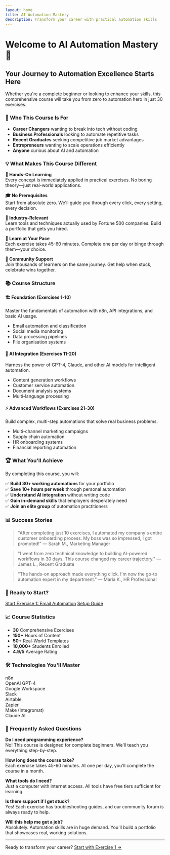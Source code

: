 ```yaml
---
layout: home
title: AI Automation Mastery
description: Transform your career with practical automation skills
---
```


# Welcome to AI Automation Mastery 🚀

## Your Journey to Automation Excellence Starts Here

Whether you're a complete beginner or looking to enhance your skills, this comprehensive course will take you from zero to automation hero in just 30 exercises.

### 🎯 Who This Course Is For

- **Career Changers** wanting to break into tech without coding
- **Business Professionals** looking to automate repetitive tasks
- **Recent Graduates** seeking competitive job market advantages  
- **Entrepreneurs** wanting to scale operations efficiently
- **Anyone** curious about AI and automation

### 💡 What Makes This Course Different

**🔨 Hands-On Learning**  
Every concept is immediately applied in practical exercises. No boring theory—just real-world applications.

**🎓 No Prerequisites**  
Start from absolute zero. We'll guide you through every click, every setting, every decision.

**💼 Industry-Relevant**  
Learn tools and techniques actually used by Fortune 500 companies. Build a portfolio that gets you hired.

**🏃 Learn at Your Pace**  
Each exercise takes 45-60 minutes. Complete one per day or binge through them—your choice.

**🤝 Community Support**  
Join thousands of learners on the same journey. Get help when stuck, celebrate wins together.

### 📚 Course Structure

<div class="course-modules">

#### 🏗️ Foundation (Exercises 1-10)
Master the fundamentals of automation with n8n, API integrations, and basic AI usage.
- Email automation and classification
- Social media monitoring
- Data processing pipelines
- File organisation systems

#### 🤖 AI Integration (Exercises 11-20)  
Harness the power of GPT-4, Claude, and other AI models for intelligent automation.
- Content generation workflows
- Customer service automation
- Document analysis systems
- Multi-language processing

#### ⚡ Advanced Workflows (Exercises 21-30)
Build complex, multi-step automations that solve real business problems.
- Multi-channel marketing campaigns
- Supply chain automation
- HR onboarding systems
- Financial reporting automation

</div>

### 🏆 What You'll Achieve

By completing this course, you will:

✅ **Build 30+ working automations** for your portfolio  
✅ **Save 10+ hours per week** through personal automation  
✅ **Understand AI integration** without writing code  
✅ **Gain in-demand skills** that employers desperately need  
✅ **Join an elite group** of automation practitioners  

### 📊 Success Stories

> "After completing just 10 exercises, I automated my company's entire customer onboarding process. My boss was so impressed, I got promoted!" — Sarah M., Marketing Manager

> "I went from zero technical knowledge to building AI-powered workflows in 30 days. This course changed my career trajectory." — James L., Recent Graduate

> "The hands-on approach made everything click. I'm now the go-to automation expert in my department." — Maria K., HR Professional

### 🚀 Ready to Start?

<div class="cta-buttons">
  <a href="/exercises/01-email-classification/" class="btn btn-primary">Start Exercise 1: Email Automation</a>
  <a href="/guides/setup/" class="btn btn-secondary">Setup Guide</a>
</div>

### 📈 Course Statistics

- **30** Comprehensive Exercises
- **150+** Hours of Content
- **50+** Real-World Templates
- **10,000+** Students Enrolled
- **4.9/5** Average Rating

### 🛠️ Technologies You'll Master

<div class="tech-grid">
  <div class="tech-item">n8n</div>
  <div class="tech-item">OpenAI GPT-4</div>
  <div class="tech-item">Google Workspace</div>
  <div class="tech-item">Slack</div>
  <div class="tech-item">Airtable</div>
  <div class="tech-item">Zapier</div>
  <div class="tech-item">Make (Integromat)</div>
  <div class="tech-item">Claude AI</div>
</div>

### 💬 Frequently Asked Questions

**Do I need programming experience?**  
No! This course is designed for complete beginners. We'll teach you everything step-by-step.

**How long does the course take?**  
Each exercise takes 45-60 minutes. At one per day, you'll complete the course in a month.

**What tools do I need?**  
Just a computer with internet access. All tools have free tiers sufficient for learning.

**Is there support if I get stuck?**  
Yes! Each exercise has troubleshooting guides, and our community forum is always ready to help.

**Will this help me get a job?**  
Absolutely. Automation skills are in huge demand. You'll build a portfolio that showcases real, working solutions.

---

<footer>
  <p>Ready to transform your career? <a href="/exercises/01-email-classification/">Start with Exercise 1 →</a></p>
</footer>